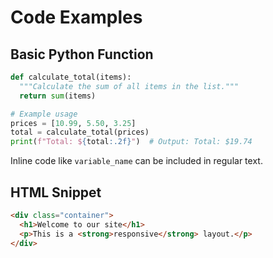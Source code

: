 # Code Examples

## Basic Python Function

```python
def calculate_total(items):
  """Calculate the sum of all items in the list."""
  return sum(items)

# Example usage
prices = [10.99, 5.50, 3.25]
total = calculate_total(prices)
print(f"Total: ${total:.2f}")  # Output: Total: $19.74
```

Inline code like `variable_name` can be included in regular text.

## HTML Snippet

```html
<div class="container">
  <h1>Welcome to our site</h1>
  <p>This is a <strong>responsive</strong> layout.</p>
</div>
```